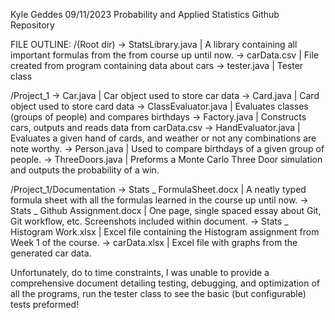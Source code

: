 Kyle Geddes
09/11/2023
Probability and Applied Statistics Github Repository

FILE OUTLINE:
/(Root dir)
-> StatsLibrary.java | A library containing all important formulas from the from course up until now.
-> carData.csv | File created from program containing data about cars
-> tester.java | Tester class

/Project_1
-> Car.java | Car object used to store car data
-> Card.java | Card object used to store card data
-> ClassEvaluator.java | Evaluates classes (groups of people) and compares birthdays
-> Factory.java | Constructs cars, outputs and reads data from carData.csv
-> HandEvaluator.java | Evaluates a given hand of cards, and weather or not any combinations are note worthy.
-> Person.java | Used to compare birthdays of a given group of people.
-> ThreeDoors.java | Preforms a Monte Carlo Three Door simulation and outputs the probability of a win.

/Project_1/Documentation
-> Stats _ FormulaSheet.docx | A neatly typed formula sheet with all the formulas learned in the course up until now.
-> Stats _ Github Assignment.docx | One page, single spaced essay about Git, Git workflow, etc. Screenshots included within document.
-> Stats _ Histogram Work.xlsx | Excel file containing the Histogram assignment from Week 1 of the course.
-> carData.xlsx | Excel file with graphs from the generated car data.

Unfortunately, do to time constraints, I was unable to provide a comprehensive document detailing testing, debugging, and optimization of all the programs, run the tester class to see the basic (but configurable) tests preformed!
